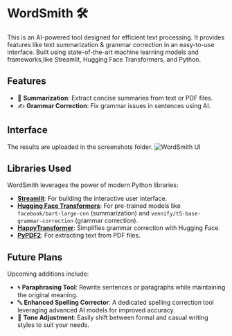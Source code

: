 # WordSmith 🛠️

This is an AI-powered tool designed for efficient text processing. It provides features like text summarization & grammar correction in an easy-to-use interface. Built using state-of-the-art machine learning models and frameworks,like Streamlit, Hugging Face Transformers, and Python.


## **Features**
- 📄 **Summarization**: Extract concise summaries from text or PDF files.
- ✍️ **Grammar Correction**: Fix grammar issues in sentences using AI.

## **Interface**
The results are uploaded in the screenshots folder.
![WordSmith UI](https://github.com/user-attachments/assets/e38f5e2a-d2d4-43de-9712-f8866b1f01c9)

## **Libraries Used**
WordSmith leverages the power of modern Python libraries:
- **[Streamlit](https://streamlit.io/)**: For building the interactive user interface.
- **[Hugging Face Transformers](https://huggingface.co/)**: For pre-trained models like `facebook/bart-large-cnn` (summarization) and `vennify/t5-base-grammar-correction` (grammar correction).
- **[HappyTransformer](https://github.com/EricFillion/happy-transformer)**: Simplifies grammar correction with Hugging Face.
- **[PyPDF2](https://pypdf2.readthedocs.io/)**: For extracting text from PDF files.


## Future Plans
Upcoming additions include:

- 🌀 **Paraphrasing Tool**: Rewrite sentences or paragraphs while maintaining the original meaning.
- 🔤 **Enhanced Spelling Corrector**: A dedicated spelling correction tool leveraging advanced AI models for improved accuracy.
- 🎨 **Tone Adjustment**: Easily shift between formal and casual writing styles to suit your needs.


